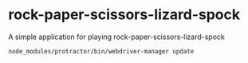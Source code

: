 # rock-paper-scissors-lizard-spock

A simple application for playing rock-paper-scissors-lizard-spock

`node_modules/protractor/bin/webdriver-manager update`